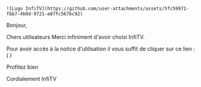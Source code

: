                                                                                           ![Logo InfiTV](https://github.com/user-attachments/assets/5fc59971-fbb7-4b0d-9721-e07fc567bc92)


Bonjour,

Chers utilisateurs
Merci infiniment d'avoir choisi InfiTV.

Pour avoir accès à la notice d'utilisation il vous suffit de cliquer sur ce lien : (  )

Profitez bien

Cordialement
InfiTV
